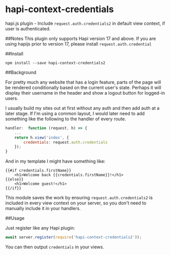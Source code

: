 # hapi-context-credentials

hapi.js plugin - Include `request.auth.credentials2` in default view context, if user is authenticated.

##Notes
This plugin only supports Hapi version 17 and above. 
If you are using hapijs prior to version 17, please install `request.auth.credential`

##Install

`npm install --save hapi-context-credentials2`

##Background

For pretty much any website that has a login feature, parts of the page will be rendered conditionally based on the current user's state. Perhaps it will display their username in the header and show a logout button for logged-in users.

I usually build my sites out at first without any auth and then add auth at a later stage. If I'm using a common layout, I would later need to add something like the following to the handler of every route.

```js
handler:  function (request, h) => {
    ...
    return h.view('index', {
        credentials: request.auth.credentials
    });
}
```
  
And in my template I might have something like:

    {{#if credentials.firstName}}
        <h1>Welcome back {{credentials.firstName}}!</h1>
    {{else}}
        <h1>Welcome guest!</h1>
    {{/if}}

This module saves the work by ensuring `request.auth.credentials2` is included in every view context on your server, so you don't need to manually include it in your handlers.

##Usage

Just register like any Hapi plugin:

```js
await server.register(require('hapi-context-credentials2'));
```
    
You can then output `credentials` in your views. 

